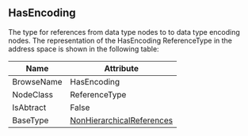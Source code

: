 <!-- objecttype -->
## HasEncoding
The type for references from data type nodes to to data type encoding nodes.
The representation of the HasEncoding ReferenceType in the address space is shown in the following table:  

|Name|Attribute|
|---|---|
|BrowseName|HasEncoding|
|NodeClass|ReferenceType|
|IsAbtract|False|
|BaseType|[NonHierarchicalReferences](../../../Part3/ReferenceTypes/NonHierarchicalReferences/readme.md)|

